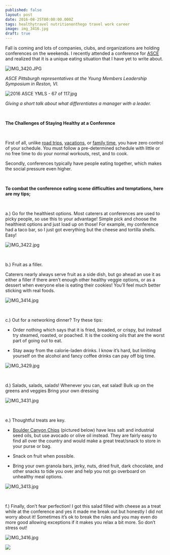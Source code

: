 ```yaml
---
published: false
layout: post
date: 2016-08-25T00:00:00.000Z
tags: healthytravel nutritiononthego travel work career
image: img_3416.jpg
draft: true
---
```

Fall is coming and lots of companies, clubs, and organizations are holding conferences on the weekends. I recently attended a conference for [ASCE](https://thekellydoyle.wordpress.com/2016/08/10/2016-ymls-recap/) and realized that it is a unique eating situation that I have yet to write about.



![IMG_3420.JPG](/content/IMG_3420-JPG.jpg)

*ASCE Pittsburgh representatives at the Young Members Leadership Symposium in Reston, VI.*


![2016 ASCE YMLS - 67 of 117.jpg](/content/2016-ASCE-YMLS-67-of-117.jpg)

*Giving a short talk about what differentiates a manager with a leader.*

<br>

**The Challenges of Staying Healthy at a Conference**

<br>

First of all, unlike [road trips](http://emily.rubennic.com/recipes/road-trip-snacks), [vacations](http://emily.rubennic.com/recipes/boston-vlog), or [family time](http://emily.rubennic.com/recipes/9-ways-to-stay-healthy-during-the-holidays), you have zero control of your schedule. You must follow a pre-determined schedule with little or no free time to do your normal workouts, rest, and to cook. 

Secondly, conferences typically have people eating together, which makes the social pressure even higher.

<br>

**To combat the conference eating scene difficulties and temptations, here are my tips;**

<br>

a.) Go for the healthiest options. Most caterers at conferences are used to picky people, so use this to your advantage! Simple pick and choose the healthiest options and just load up on those! For example, my conference had a taco bar, so I just got everything but the cheese and tortilla shells. Easy!



![IMG_3422.jpg](/content/IMG_3422.jpg)

<br>

b.) Fruit as a filler. 

Caterers nearly always serve fruit as a side dish, but go ahead an use it as either a filler if there aren’t enough other healthy veggie options, or as a dessert when everyone else is eating their cookies! You’ll feel much better sticking with real foods. 



![IMG_3414.jpg](/content/IMG_3414.jpg)

<br> 

c.) Out for a networking dinner? Try these tips:

* Order nothing which says that it is fried, breaded, or crispy, but instead try steamed, roasted, or poached. It is the cooking oils that are the worst part of going out to eat.

* Stay away from the calorie-laden drinks. I know it’s hard, but limiting yourself on the alcohol and fancy coffee drinks can pay off big time. 



![IMG_3429.jpg](/content/IMG_3429.jpg)

<br>

d.) Salads, salads, salads! Whenever you can, eat salad!
Bulk up on the greens and veggies 
Bring your own dressing



![IMG_3431.jpg](/content/IMG_3431.jpg)


<br>

e.) Thoughtful treats are key.

* [Boulder Canyon Chips](https://www.amazon.com/Boulder-Canyon-Kettle-Cooked-Potato/dp/B014GCS5FY/ref=sr_1_2_a_it?ie=UTF8&qid=1472173061&sr=8-2&keywords=boulder+canyon+chips) (pictured below) have less salt and industrial seed oils, but use avocado or olive oil instead. They are fairly easy to find all over the country and would make a great treat/snack to store in your purse or bag.

* Snack on fruit when possible.

* Bring your own granola bars, jerky, nuts, dried fruit, dark chocolate, and other snacks to tide you over and help you not go overboard on unhealthy meal options.



![IMG_3413.jpg](/content/IMG_3413.jpg)

<br>

f.) Finally, don’t fear perfection! I got this salad filled with cheese as a treat while at the conference and yes it made me break out but honestly I did not worry about it! Sometimes it’s ok to break the rules and you may even do more good allowing exceptions if it makes you relax a bit more. So don’t stress out! 



![IMG_3416.jpg](/content/IMG_3416.jpg)



<a href="//www.pinterest.com/pin/create/button/" data-pin-do="buttonBookmark"  data-pin-color="red"><img src="//assets.pinterest.com/images/pidgets/pinit_fg_en_rect_red_20.png" /></a>
<!-- Please call pinit.js only once per page -->
<script type="text/javascript" async defer src="//assets.pinterest.com/js/pinit.js"></script>
